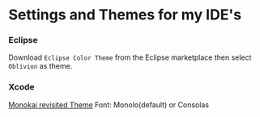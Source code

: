 # Settings and Themes for my IDE's

### Eclipse
Download `Eclipse Color Theme` from the Eclipse marketplace then select `Oblivion` as theme.

### Xcode
[Monokai revisited Theme](https://github.com/b0ti/xcode-monokai-revisited)
Font: Monolo(default) or Consolas
